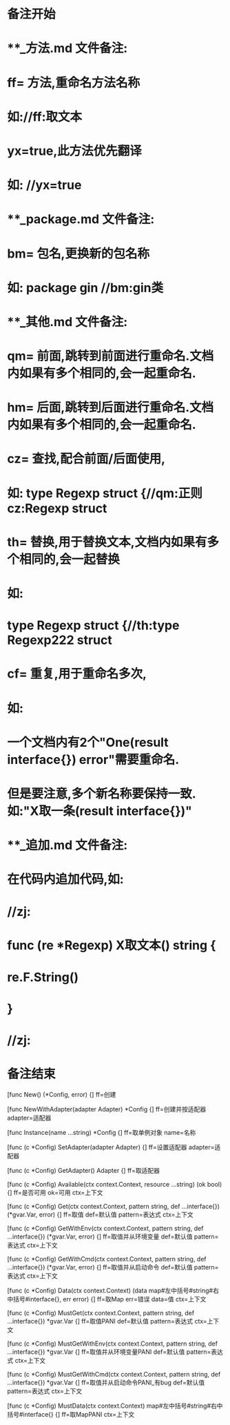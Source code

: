# 备注开始
# **_方法.md 文件备注:
# ff= 方法,重命名方法名称
# 如://ff:取文本
#
# yx=true,此方法优先翻译
# 如: //yx=true

# **_package.md 文件备注:
# bm= 包名,更换新的包名称 
# 如: package gin //bm:gin类

# **_其他.md 文件备注:
# qm= 前面,跳转到前面进行重命名.文档内如果有多个相同的,会一起重命名.
# hm= 后面,跳转到后面进行重命名.文档内如果有多个相同的,会一起重命名.
# cz= 查找,配合前面/后面使用,
# 如: type Regexp struct {//qm:正则 cz:Regexp struct
#
# th= 替换,用于替换文本,文档内如果有多个相同的,会一起替换
# 如:
# type Regexp struct {//th:type Regexp222 struct
#
# cf= 重复,用于重命名多次,
# 如: 
# 一个文档内有2个"One(result interface{}) error"需要重命名.
# 但是要注意,多个新名称要保持一致. 如:"X取一条(result interface{})"

# **_追加.md 文件备注:
# 在代码内追加代码,如:
# //zj:
# func (re *Regexp) X取文本() string { 
# re.F.String()
# }
# //zj:
# 备注结束

[func New() (*Config, error) {]
ff=创建

[func NewWithAdapter(adapter Adapter) *Config {]
ff=创建并按适配器
adapter=适配器

[func Instance(name ...string) *Config {]
ff=取单例对象
name=名称

[func (c *Config) SetAdapter(adapter Adapter) {]
ff=设置适配器
adapter=适配器

[func (c *Config) GetAdapter() Adapter {]
ff=取适配器

[func (c *Config) Available(ctx context.Context, resource ...string) (ok bool) {]
ff=是否可用
ok=可用
ctx=上下文

[func (c *Config) Get(ctx context.Context, pattern string, def ...interface{}) (*gvar.Var, error) {]
ff=取值
def=默认值
pattern=表达式
ctx=上下文

[func (c *Config) GetWithEnv(ctx context.Context, pattern string, def ...interface{}) (*gvar.Var, error) {]
ff=取值并从环境变量
def=默认值
pattern=表达式
ctx=上下文

[func (c *Config) GetWithCmd(ctx context.Context, pattern string, def ...interface{}) (*gvar.Var, error) {]
ff=取值并从启动命令
def=默认值
pattern=表达式
ctx=上下文

[func (c *Config) Data(ctx context.Context) (data map#左中括号#string#右中括号#interface{}, err error) {]
ff=取Map
err=错误
data=值
ctx=上下文

[func (c *Config) MustGet(ctx context.Context, pattern string, def ...interface{}) *gvar.Var {]
ff=取值PANI
def=默认值
pattern=表达式
ctx=上下文

[func (c *Config) MustGetWithEnv(ctx context.Context, pattern string, def ...interface{}) *gvar.Var {]
ff=取值并从环境变量PANI
def=默认值
pattern=表达式
ctx=上下文

[func (c *Config) MustGetWithCmd(ctx context.Context, pattern string, def ...interface{}) *gvar.Var {]
ff=取值并从启动命令PANI_有bug
def=默认值
pattern=表达式
ctx=上下文

[func (c *Config) MustData(ctx context.Context) map#左中括号#string#右中括号#interface{} {]
ff=取MapPANI
ctx=上下文
